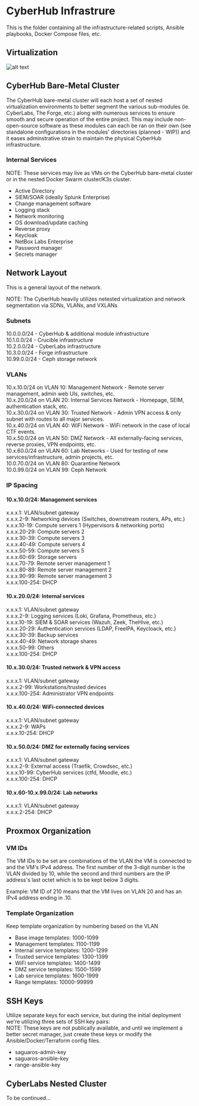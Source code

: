 # CyberHub Infrastrure

This is the folder containing all the infrastructure-related scripts, Ansible playbooks, Docker Compose files, etc.

## Virtualization

![alt text](https://github.com/echumley/Saguaros-CyberHub/blob/main/resources/CyberHub-Virtualization.png?raw=true)

## CyberHub Bare-Metal Cluster

The CyberHub bare-metal cluster will each host a set of nested virtualization environments to better segment the various sub-modules (ie. CyberLabs, The Forge, etc.) along with numerous services to ensure smooth and secure operation of the entire project. This may include non-open-source software as these modules can each be ran on their own (see standalone configurations in the modules' directories (planned - WIP)) and it eases adminstrative strain to maintain the physical CyberHub infrastructure.

### Internal Services

NOTE: These services may live as VMs on the CyberHub bare-metal cluster or in the nested Docker Swarm cluster/K3s cluster.

- Active Directory
- SIEM/SOAR (ideally Splunk Enterprise)
- Change management software
- Logging stack
- Network monitoring
- OS download/update caching
- Reverse proxy
- Keycloak
- NetBox Labs Enterprise
- Password manager
- Secrets manager

## Network Layout

This is a general layout of the network.

NOTE: The CyberHub heavily utilizes netested virtualization and network segmentation via SDNs, VLANs, and VXLANs

### Subnets

10.0.0.0/24 - CyberHub & additional module infrastructure \
10.1.0.0/24 - Crucible infrastructure \
10.2.0.0/24 - CyberLabs infrastructure \
10.3.0.0/24 - Forge infrastructure \
10.99.0.0/24 - Ceph storage network

### VLANs

10.x.10.0/24 on VLAN 10: Management Network - Remote server management, admin web UIs, switches, etc. \
10.x.20.0/24 on VLAN 20: Internal Services Network - Homepage, SEIM, authentication stack, etc. \
10.x.30.0/24 on VLAN 30: Trusted Network - Admin VPN access & only subnet with routes to all major services. \
10.x.40.0/24 on VLAN 40: WiFi Network - WiFi network in the case of local CTF events. \
10.x.50.0/24 on VLAN 50: DMZ Network - All externally-facing services, reverse proxies, VPN endpoints, etc. \
10.x.60.0/24 on VLAN 60: Lab Networks - Used for testing of new services/infrastructure, admin projects, etc. \
10.0.70.0/24 on VLAN 80: Quarantine Network \
10.0.99.0/24 on VLAN 99: Ceph Network

### IP Spacing

#### 10.x.10.0/24: Management services

x.x.x.1: VLAN/subnet gateway \
x.x.x.2-9: Networking devices (Switches, downstream routers, APs, etc.) \
x.x.x.10-19: Compute servers 1 (Hypervisors & networking ports) \
x.x.x.20-29: Compute servers 2 \
x.x.x.30-39: Compute servers 3 \
x.x.x.40-49: Compute servers 4 \
x.x.x.50-59: Compute servers 5 \
x.x.x.60-69: Storage servers \
x.x.x.70-79: Remote server management 1 \
x.x.x.80-89: Remote server management 2 \
x.x.x.90-99: Remote server management 3 \
x.x.x.100-254: DHCP

#### 10.x.20.0/24: Internal services

x.x.x.1: VLAN/subnet gateway \
x.x.x.2-9: Logging services (Loki, Grafana, Prometheus, etc.) \
x.x.x.10-19: SIEM & SOAR services (Wazuh, Zeek, TheHive, etc.) \
x.x.x.20-29: Authentication services (LDAP, FreeIPA, Keycloack, etc.) \
x.x.x.30-39: Backup services \
x.x.x.40-49: Network storage shares \
x.x.x.50-99: Others \
x.x.x.100-254: DHCP

#### 10.x.30.0/24: Trusted network & VPN access

x.x.x.1: VLAN/subnet gateway \
x.x.x.2-99: Workstations/trusted devices \
x.x.x.100-254: Administrator VPN endpoints

#### 10.x.40.0/24: WiFi-connected devices

x.x.x.1: VLAN/subnet gateway \
x.x.x.2-9: WAPs \
x.x.x.10-254: DHCP

#### 10.x.50.0/24: DMZ for externally facing services

x.x.x.1: VLAN/subnet gateway \
x.x.x.2-9: External access (Traefik, Crowdsec, etc.) \
x.x.x.10-99: CyberHub services (ctfd, Moodle, etc.) \
x.x.x.100-254: DHCP

#### 10.x.60-10.x.99.0/24: Lab networks

x.x.x.1: VLAN/subnet gateway \
x.x.x.2-254: DHCP

## Proxmox Organization

### VM IDs

The VM IDs to be set are combinations of the VLAN the VM is connected to and the VM's IPv4 address. The first number of the 3-digit number is the VLAN divided by 10, while the second and third numbers are the IP address's last octet which is to be kept below 3 digits.

Example: VM ID of 210 means that the VM lives on VLAN 20 and has an IPv4 address ending in .10.

### Template Organization

Keep template organization by numbering based on the VLAN
- Base image templates: 1000-1099
- Management templates: 1100-1199
- Internal service templates: 1200-1299
- Trusted service templates: 1300-1399
- WiFi service templates: 1400-1499
- DMZ service templates: 1500-1599
- Lab service templates: 1600-1999
- Range templates: 10000-99999

## SSH Keys

Utilize separate keys for each service, but during the initial deployment we're utilizing three sets of SSH key pairs: \
NOTE: These keys are not publically available, and until we implement a better secret manager, just create these keys or modify the Ansible/Docker/Terraform config files.

- saguaros-admin-key
- saguaros-ansible-key
- range-ansible-key

## CyberLabs Nested Cluster

To be continued...